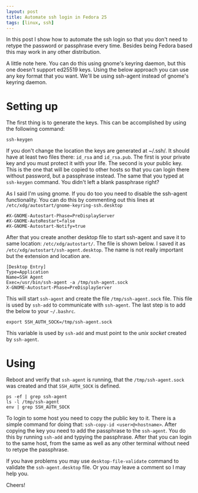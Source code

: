 ```yaml
---
layout: post
title: Automate ssh login in Fedora 25
tags: [linux, ssh]
---
```

In this post I show how to automate the ssh login so that you
don't need to retype the password or passphrase every time. Besides
being Fedora based this may work in any other distribution.

A little note here. You can do this using gnome's keyring daemon, but
this one doesn't support ed25519 keys. Using the below approach you can
use any key format that you want. We'll be using ssh-agent instead of
gnome's keyring daemon.

# Setting up

The first thing is to generate the keys. This can be accomplished
by using the following command:

```
ssh-keygen
```

If you don't change the location the keys are generated at ~/.ssh/. It should
have at least two files there: `id_rsa` and `id_rsa.pub`. The first is your
private key and you must protect it with your life. The second is your public
key. This is the one that will be copied to other hosts so that you can login
there without password, but a passphrase instead. The same that you typed at
`ssh-keygen` command. You didn't left a blank passphrase right?


As I said I'm using gnome. If you do too you need to disable the ssh-agent
functionality.  You can do this by commenting out this lines at
`/etc/xdg/autostart/gnome-keyring-ssh.desktop`

```
#X-GNOME-Autostart-Phase=PreDisplayServer
#X-GNOME-AutoRestart=false
#X-GNOME-Autostart-Notify=true
```

After that you create another desktop file to start ssh-agent and
save it to same location: `/etc/xdg/autostart/`. The file is
shown below. I saved it as `/etc/xdg/autostart/ssh-agent.desktop`.
The name is not really important but the extension and location are.

```
[Desktop Entry]
Type=Application
Name=SSH Agent
Exec=/usr/bin/ssh-agent -a /tmp/ssh-agent.sock
X-GNOME-Autostart-Phase=PreDisplayServer
```

This will start `ssh-agent` and create the file `/tmp/ssh-agent.sock` file.
This file is used by `ssh-add` to communicate with `ssh-agent`. The last
step is to add the below to your `~/.bashrc`.


```
export SSH_AUTH_SOCK=/tmp/ssh-agent.sock
```

This variable is used by `ssh-add` and must point to the _unix socket_ created
by `ssh-agent`.

# Using

Reboot and verify that `ssh-agent` is running, that the `/tmp/ssh-agent.sock`
was created and that `SSH_AUTH_SOCK` is defined.

```
ps -ef | grep ssh-agent
ls -l /tmp/ssh-agent
env | grep SSH_AUTH_SOCK
```

To login to some host you need to copy the public key to it. There is a simple
command for doing that: `ssh-copy-id <user>@<hostname>`. After copying the key
you need to add the passphrase to the `ssh-agent`. You do this by running
`ssh-add` and typying the passphrase. After that you can login to the same host,
from the same as well as any other terminal without need to retype the passphrase.

If you have problems you may use `desktop-file-validate` command to validate
the `ssh-agent.desktop` file. Or you may leave a comment so I may help you.

Cheers!




